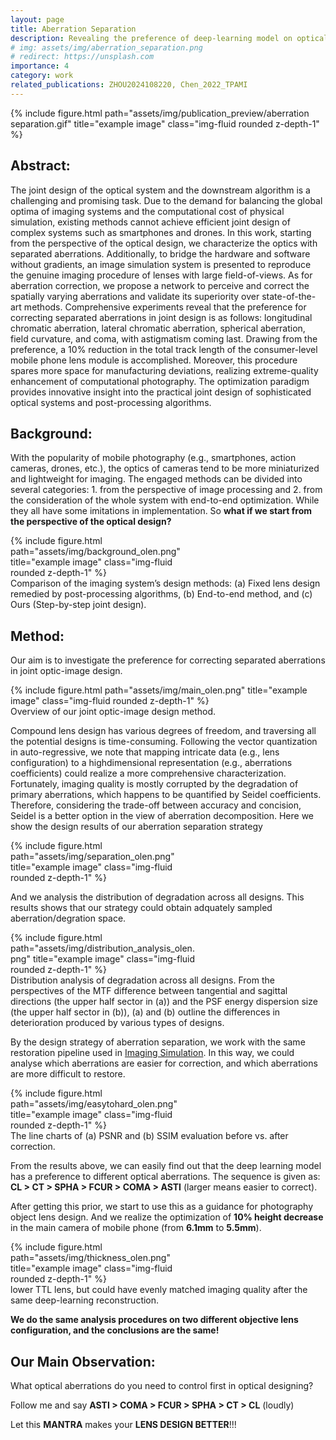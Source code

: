```yaml
---
layout: page
title: Aberration Separation
description: Revealing the preference of deep-learning model on optical aberrations
# img: assets/img/aberration_separation.png
# redirect: https://unsplash.com
importance: 4
category: work
related_publications: ZHOU2024108220, Chen_2022_TPAMI
---
```


<div class="row">
    <div class="col-sm d-flex justify-content-center mt-3 mt-md-0">
        {% include figure.html path="assets/img/publication_preview/aberration separation.gif" title="example image" class="img-fluid rounded z-depth-1" %}
    </div>
</div>

## Abstract: 
The joint design of the optical system and the downstream algorithm is a challenging and promising task. Due to the demand for balancing the global optima of imaging systems and the computational cost of physical simulation, existing methods cannot achieve efficient joint design of complex systems such as smartphones and drones. In this work, starting from the perspective of the optical design, we characterize the optics with separated aberrations. Additionally, to bridge the hardware and software without gradients, an image simulation system is presented to reproduce the genuine imaging procedure of lenses with large field-of-views. As for aberration correction, we propose a network to perceive and correct the spatially varying aberrations and validate its superiority over state-of-the-art methods. Comprehensive experiments reveal that the preference for correcting separated aberrations in joint design is as follows: longitudinal chromatic aberration, lateral chromatic aberration, spherical aberration, field curvature, and coma, with astigmatism coming last. Drawing from the preference, a 10% reduction in the total track length of the consumer-level mobile phone lens module is accomplished. Moreover, this procedure spares more space for manufacturing deviations, realizing extreme-quality enhancement of computational photography. The optimization paradigm provides innovative insight into the practical joint design of sophisticated optical systems and post-processing algorithms.

## Background:  
With the popularity of mobile photography (e.g., smartphones, action cameras, drones, etc.), the optics of cameras tend to be more miniaturized and lightweight for imaging. The engaged methods can be divided into several categories: 1. from the perspective of image processing and 2. from the consideration of the whole system with end-to-end optimization. While they all have some imitations in implementation. So **what if we start from the perspective of the optical design?**

<div class="row">
    <div class="col-sm d-flex justify-content-center mt-3 mt-md-0">
        <div style="max-width: 60%;">
            {% include figure.html path="assets/img/background_olen.png" title="example image" class="img-fluid rounded z-depth-1" %}
        </div>
    </div>
</div>
<div class="caption">
    Comparison of the imaging system’s design methods: (a) Fixed lens design remedied by post-processing algorithms, (b) End-to-end method, and (c) Ours (Step-by-step joint design).
</div>

## Method:
Our aim is to investigate the preference for correcting separated aberrations in joint optic-image design.
<div class="row">
    <div class="col-sm d-flex justify-content-center mt-3 mt-md-0">
        {% include figure.html path="assets/img/main_olen.png" title="example image" class="img-fluid rounded z-depth-1" %}
    </div>
</div>
<div class="caption">
    Overview of our joint optic-image design method.
</div>

Compound lens design has various degrees of freedom, and traversing all the potential designs is time-consuming. Following the vector quantization in auto-regressive, we note that mapping intricate data (e.g., lens configuration) to a highdimensional representation (e.g., aberrations coefficients) could realize a more comprehensive characterization. Fortunately, imaging quality is mostly corrupted by the degradation of primary aberrations, which happens to be quantified by Seidel coefficients. Therefore, considering the trade-off between accuracy and concision, Seidel is a better option in the view of aberration decomposition. Here we show the design results of our aberration separation strategy

<div class="row">
    <div class="col-sm d-flex justify-content-center mt-3 mt-md-0">
        <div style="max-width: 60%;">
            {% include figure.html path="assets/img/separation_olen.png" title="example image" class="img-fluid rounded z-depth-1" %}
        </div>
    </div>
</div>

And we analysis the distribution of degradation across all designs. This results shows that our strategy could obtain adquately sampled aberration/degration space.

<div class="row">
    <div class="col-sm d-flex justify-content-center mt-3 mt-md-0">
        <div style="max-width: 60%;">
            {% include figure.html path="assets/img/distribution_analysis_olen.png" title="example image" class="img-fluid rounded z-depth-1" %}
        </div>
    </div>
</div>
<div class="caption">
    Distribution analysis of degradation across all designs. From the perspectives of the MTF difference between tangential and sagittal directions (the upper half sector in (a)) and the PSF energy dispersion size (the upper half sector in (b)), (a) and (b) outline the differences in deterioration produced by various types of designs.
</div>

By the design strategy of aberration separation, we work with the same restoration pipeline used in [Imaging Simulation](https://tangeego.github.io/projects/1_project/). In this way, we could analyse which aberrations are easier for correction, and which aberrations are more difficult to restore.

<div class="row">
    <div class="col-sm d-flex justify-content-center mt-3 mt-md-0">
        <div style="max-width: 60%;">
            {% include figure.html path="assets/img/easytohard_olen.png" title="example image" class="img-fluid rounded z-depth-1" %}
        </div>
    </div>
</div>
<div class="caption">
    The line charts of (a) PSNR and (b) SSIM evaluation before vs. after correction.
</div>

From the results above, we can easily find out that the deep learning model has a preference to different optical aberrations. The sequence is given as: **CL > CT > SPHA > FCUR > COMA > ASTI** (larger means easier to correct).

After getting this prior, we start to use this as a guidance for photography object lens design. And we realize the optimization of **10% height decrease** in the main camera of mobile phone (from **6.1mm** to **5.5mm**).

<div class="row">
    <div class="col-sm d-flex justify-content-center mt-3 mt-md-0">
        <div style="max-width: 60%;">
            {% include figure.html path="assets/img/thickness_olen.png" title="example image" class="img-fluid rounded z-depth-1" %}
        </div>
    </div>
</div>
<div class="caption">
    lower TTL lens, but could have evenly matched imaging quality after the same deep-learning reconstruction.
</div>

**We do the same analysis procedures on two different objective lens configuration, and the conclusions are the same!**

## Our Main Observation: 
What optical aberrations do you need to control first in optical designing?

Follow me and say **ASTI > COMA > FCUR > SPHA > CT > CL** (loudly)

Let this **MANTRA** makes your **LENS DESIGN BETTER**!!!
